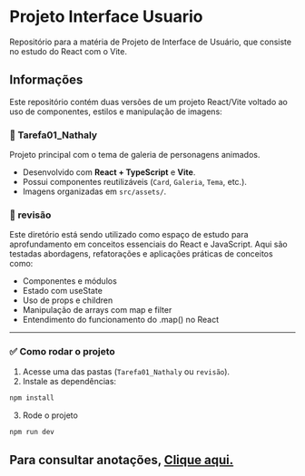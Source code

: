 # Projeto Interface Usuario
Repositório para a matéria de Projeto de Interface de Usuário, que consiste no estudo do React com o Vite.

## Informações
Este repositório contém duas versões de um projeto React/Vite voltado ao uso de componentes, estilos e manipulação de imagens:

### 📁 Tarefa01_Nathaly
Projeto principal com o tema de galeria de personagens animados. 
- Desenvolvido com **React + TypeScript** e **Vite**.
- Possui componentes reutilizáveis (`Card`, `Galeria`, `Tema`, etc.).
- Imagens organizadas em `src/assets/`.

### 📁 revisão
Este diretório está sendo utilizado como espaço de estudo para aprofundamento em conceitos essenciais do React e JavaScript. Aqui são testadas abordagens, refatorações e aplicações práticas de conceitos como:

- Componentes e módulos
- Estado com useState
- Uso de props e children
- Manipulação de arrays com map e filter
- Entendimento do funcionamento do .map() no React

---

### ✅ Como rodar o projeto

1. Acesse uma das pastas (`Tarefa01_Nathaly` ou `revisão`).
2. Instale as dependências:

```bash
npm install
```
3. Rode o projeto
```bash
npm run dev
```


## Para consultar anotações, [Clique aqui.](https://github.com/nathalylopess/ProjetoInterfaceUsuario/wiki/Resumo-de-Conceitos-em-React-e-JavaScript)

